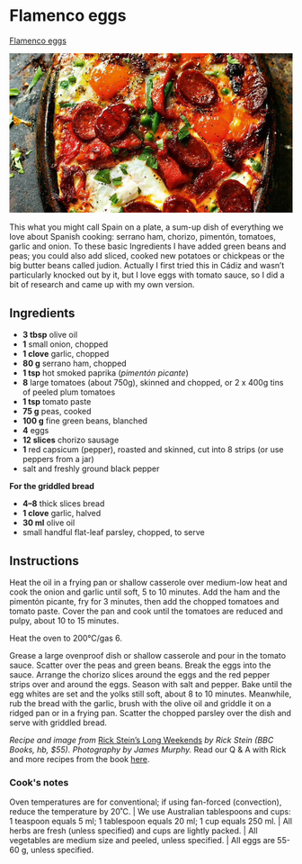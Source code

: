 # Flamenco eggs
[Flamenco eggs](https://www.sbs.com.au/food/recipes/flamenco-eggs-huevos-la-flamenco)

![](assets/75b8c03db66d64f2f5bc5d6c9d516a88.jpg)

This what you might call Spain on a plate, a sum-up dish of everything we love about Spanish cooking: serrano ham, chorizo, pimentón, tomatoes, garlic and onion. To these basic Ingredients I have added green beans and peas; you could also add sliced, cooked new potatoes or chickpeas or the big butter beans called judion. Actually I first tried this in Cádiz and wasn’t particularly knocked out by it, but I love eggs with tomato sauce, so I did a bit of research and came up with my own version.

## Ingredients

* **3 tbsp** olive oil
* **1** small onion, chopped
* **1 clove** garlic, chopped
* **80 g** serrano ham, chopped
* **1 tsp** hot smoked paprika (*pimentón picante*)
* **8** large tomatoes (about 750g), skinned and chopped, or 2 x 400g tins of peeled plum tomatoes
* **1 tsp** tomato paste
* **75 g** peas, cooked
* **100 g** fine green beans, blanched
* **4** eggs
* **12 slices** chorizo sausage
* **1** red capsicum (pepper), roasted and skinned, cut into 8 strips (or use peppers from a jar)
* salt and freshly ground black pepper

**For the griddled bread**

* **4–8** thick slices bread
* **1 clove** garlic, halved
* **30 ml** olive oil
* small handful flat-leaf parsley, chopped, to serve

## Instructions
Heat the oil in a frying pan or shallow casserole over medium-low heat and cook the onion and garlic until soft, 5 to 10 minutes. Add the ham and the pimentón picante, fry for 3 minutes, then add the chopped tomatoes and tomato paste. Cover the pan and cook until the tomatoes are reduced and pulpy, about 10 to 15 minutes.

Heat the oven to 200°C/gas 6.

Grease a large ovenproof dish or shallow casserole and pour in the tomato sauce. Scatter over the peas and green beans. Break the eggs into the sauce. Arrange the chorizo slices around the eggs and the red pepper strips over and around the eggs. Season with salt and pepper. Bake until the egg whites are set and the yolks still soft, about 8 to 10 minutes. Meanwhile, rub the bread with the garlic, brush with the olive oil and griddle it on a ridged pan or in a frying pan. Scatter the chopped parsley over the dish and serve with griddled bread.

*Recipe and image from* [Rick Stein’s Long Weekends](https://penguin.com.au/books/rick-steins-long-weekends-9781785940927) *by Rick Stein (BBC Books, hb, $55). Photography by James Murphy.* Read our Q & A with Rick and more recipes from the book [here](http://www.sbs.com.au/food/article/2016/10/28/pork-belly-breakfast-and-big-pizza-question-catching-rick-stein).

### Cook's notes
Oven temperatures are for conventional; if using fan-forced (convection), reduce the temperature by 20˚C. | We use Australian tablespoons and cups: 1 teaspoon equals 5 ml; 1 tablespoon equals 20 ml; 1 cup equals 250 ml. | All herbs are fresh (unless specified) and cups are lightly packed. | All vegetables are medium size and peeled, unless specified. | All eggs are 55-60 g, unless specified.